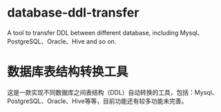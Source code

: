 # database-ddl-transfer
A tool to transfer DDL between different database, including Mysql、PostgreSQL、Oracle、Hive and so on.
# 数据库表结构转换工具
这是一款实现不同数据库之间表结构（DDL）自动转换的工具，包括：Mysql、PostgreSQL、Oracle、Hive等等，目前功能还有较多功能未完善。

